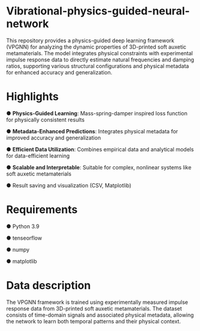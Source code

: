 # Vibrational-physics-guided-neural-network
This repository provides a physics-guided deep learning framework (VPGNN) for analyzing the dynamic properties of 3D-printed soft auxetic metamaterials. The model integrates physical constraints with experimental impulse response data to directly estimate natural frequencies and damping ratios, supporting various structural configurations and physical metadata for enhanced accuracy and generalization.

# Highlights
● **Physics-Guided Learning**: Mass-spring-damper inspired loss function for physically consistent results

● **Metadata-Enhanced Predictions**: Integrates physical metadata for improved accuracy and generalization

● **Efficient Data Utilization**: Combines empirical data and analytical models for data-efficient learning

● **Scalable and Interpretable**: Suitable for complex, nonlinear systems like soft auxetic metamaterials

● Result saving and visualization (CSV, Matplotlib)

# Requirements
● Python 3.9

● tenseorflow

● numpy

● matplotlib

# Data description
The VPGNN framework is trained using experimentally measured impulse response data from 3D-printed soft auxetic metamaterials. The dataset consists of time-domain signals and associated physical metadata, allowing the network to learn both temporal patterns and their physical context.

